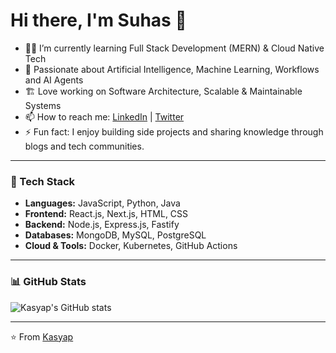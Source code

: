 # Hi there, I'm Suhas 👋

- 🧑‍💻 I’m currently learning Full Stack Development (MERN) & Cloud Native Tech  
- 🤖 Passionate about Artificial Intelligence, Machine Learning, Workflows and AI Agents  
- 🏗️ Love working on Software Architecture, Scalable & Maintainable Systems  
- 📫 How to reach me: [LinkedIn](https://www.linkedin.com/in/d-suhas-dhar-kasyap-308121218/) | [Twitter](https://x.com/Suhasdhar001)  
- ⚡ Fun fact: I enjoy building side projects and sharing knowledge through blogs and tech communities.

---

### 🔹 Tech Stack
- **Languages:** JavaScript, Python, Java  
- **Frontend:** React.js, Next.js, HTML, CSS  
- **Backend:** Node.js, Express.js, Fastify  
- **Databases:** MongoDB, MySQL, PostgreSQL  
- **Cloud & Tools:** Docker, Kubernetes, GitHub Actions  

---

### 📊 GitHub Stats
![Kasyap's GitHub stats](https://github-readme-stats.vercel.app/api?username=kasyap&show_icons=true&theme=radical)

---

⭐️ From [Kasyap](https://github.com/SuhasDhar001)
